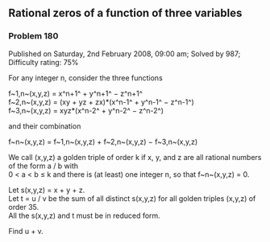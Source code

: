 Rational zeros of a function of three variables
-----------------------------------------------

### Problem 180

Published on Saturday, 2nd February 2008, 09:00 am; Solved by 987;
Difficulty rating: 75%

For any integer n, consider the three functions

f~1,n~(x,y,z) = x^n+1^ + y^n+1^ − z^n+1^\
f~2,n~(x,y,z) = (xy + yz + zx)\*(x^n-1^ + y^n-1^ − z^n-1^)\
f~3,n~(x,y,z) = xyz\*(x^n-2^ + y^n-2^ − z^n-2^)

and their combination

f~n~(x,y,z) = f~1,n~(x,y,z) + f~2,n~(x,y,z) − f~3,n~(x,y,z)

We call (x,y,z) a golden triple of order k if x, y, and z are all
rational numbers of the form a / b with\
 0 \< a \< b ≤ k and there is (at least) one integer n, so that
f~n~(x,y,z) = 0.

Let s(x,y,z) = x + y + z.\
 Let t = u / v be the sum of all distinct s(x,y,z) for all golden
triples (x,y,z) of order 35.\
 All the s(x,y,z) and t must be in reduced form.

Find u + v.

